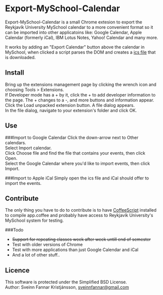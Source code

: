 Export-MySchool-Calendar
========================

Export-MySchool-Calendar is a small Chrome extesion to export the Reykjavík University MySchool calendar to a more convenient format so it can be imported into other applicatoins like: Google Calendar, Apple Calendar (formerly iCal), IBM Lotus Notes, Yahoo! Calendar and many more.

It works by adding an "Export Calendar" button above the calendar in MySchool, when clicked a script parses the DOM and creates a [ics file][1] that is downloaded.

Install
-------
Bring up the extensions management page by clicking the wrench icon and choosing Tools > Extensions.  
If Developer mode has a + by it, click the + to add developer information to the page. The + changes to a -, and more buttons and information appear.  
Click the Load unpacked extension button. A file dialog appears.  
In the file dialog, navigate to your extension's folder and click OK.  

Use
---
###Import to Google Calendar
Click the down-arrow next to Other calendars.  
Select Import calendar.  
Click Choose file and find the file that contains your events, then click Open.  
Select the Google Calendar where you'd like to import events, then click Import.  

###Import to Apple iCal
Simply open the ics file and iCal should offer to import the events.

Contribute
----------
The only thing you have to do to contribute is to have [CoffeeScript][2] installed to compile app.coffee and probably have access to Reykjavík University's MySchool system for testing.

###Todo
* ~~Support for repeating classes week after week untill end of semester~~
* Test with older versions of Chrome
* Test with more applications than just Google Calendar and iCal
* And a lot of other stuff..

Licence
-------
This software is protected under the Simplified BSD License.  
Author: Sveinn Fannar Kristjánsson, sveinnfannar@gmail.com

[1]: http://en.wikipedia.org/wiki/ICalendar
[2]: http://coffeescript.org/
